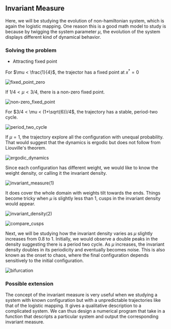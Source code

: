 ## Invariant Measure

Here, we will be studying the evolution of non-hamiltonian system, which is again the logistic mapping. One reason this is a good math model to study is because by twigging the system parameter $\mu$, the evolution of the system displays different kind of dynamical behavior.

### Solving the problem

- Attracting fixed point

For $\mu < \frac{1}{4}$, the trajector has a fixed point at $x^{\ast}=0$

![fixed_point_zero](/invariant_measures/figures/attracting_fixed_point(1).png)

If $1/4 <\mu < 3/4$, there is a non-zero fixed point.

![non-zero_fixed_point](/invariant_measures/figures/attracting_fixed_point(2).png)


For $3/4 < \mu < (1+\sqrt{6})/4$, the trajectory has a stable, period-two cycle.

![period_two_cycle](/invariant_measures/figures/period_two_cycle.png)

If $\mu = 1$, the trajectory explore all the configuration with unequal probability. That would suggest that the dynamics is ergodic but does not follow from Liouville's theorem.

![ergodic_dynamics](/invariant_measures/figures/ergodic_dynamics.png)

Since each configuration has different weight, we would like to know the weight density, or calling it the invariant density.

![invariant_measure(1)](/invariant_measures/figures/invariant_density(1).png)

It does cover the whole domain with weights tilt towards the ends. Things become tricky when $\mu$ is slightly less than $1$, cusps in the invariant density would appear.

![invariant_density(2)](/invariant_measures/figures/invariant_density_mu(2).png)

![compare_cusps](/invariant_measures/figures/compare_cusps.png)

Next, we will be studying how the invariant density varies as $\mu$ slightly increases from 0.8 to 1. Initially, we would observe a double peaks in the density suggesting there is a period two cycle. As $\mu$ increases, the invariant density doubles in its periodicity and eventually becomes noise. This is also known as the onset to chaos, where the final configuration depends sensitively to the initial configuration.

![bifurcation](/invariant_measures/figures/variation_invariant_measure.png)

### Possible extension

The concept of the invariant measure is very useful when we studying a system with known configuration but with a unpredictable trajectories like that of the logistic mapping. It gives a qualitative description to a complicated system. We can thus design a numerical program that take in a function that descripts a particular system and output the corresponding invariant measure.


